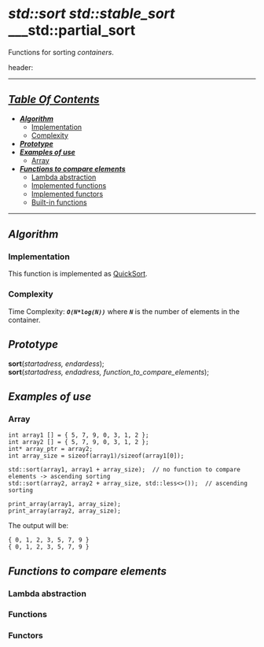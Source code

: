 # ___std::sort___   ___std::stable_sort___  ___std::partial_sort
Functions for sorting _containers_.  
  
header: <algorithm>

---  
## *[Table Of Contents](#table-of-contents)*
   - *__[Algorithm](#algorithm)__*  
      - [Implementation](#implementation)  
      - [Complexity](#complexity)   
   - *__[Prototype](#prototype)__*  
   - *__[Examples of use](#examples-of-use)__*   
      - [Array](#array)  
   - *__[Functions to compare elements](#functions-to-compare-elements)__*   
      - [Lambda abstraction](#lambda-abstraction)        
      - [Implemented functions](#implemented-functions)  
      - [Implemented functors](#implemented-functors)  
      - [Built-in functions](#built-in-functions)  
   
---  

## ___Algorithm___

### Implementation
This function is implemented as [QuickSort](https://www.geeksforgeeks.org/quick-sort/).  

### Complexity
Time Complexity: *__`O(N*log(N))`__* where *__`N`__* is the number of elements in the container.

## ___Prototype___  

**sort**(*startadress, endardess*);  
**sort**(*startadress, endadress, function_to_compare_elements*);  

## ___Examples of use___
### Array 
```
int array1 [] = { 5, 7, 9, 0, 3, 1, 2 };  
int array2 [] = { 5, 7, 9, 0, 3, 1, 2 };  
int* array_ptr = array2;
int array_size = sizeof(array1)/sizeof(array1[0]);

std::sort(array1, array1 + array_size);  // no function to compare elements -> ascending sorting
std::sort(array2, array2 + array_size, std::less<>());  // ascending sorting

print_array(array1, array_size);
print_array(array2, array_size);
```
The output will be:  
```
{ 0, 1, 2, 3, 5, 7, 9 }
{ 0, 1, 2, 3, 5, 7, 9 }
```
## ___Functions to compare elements___
### Lambda abstraction
### Functions
### Functors
